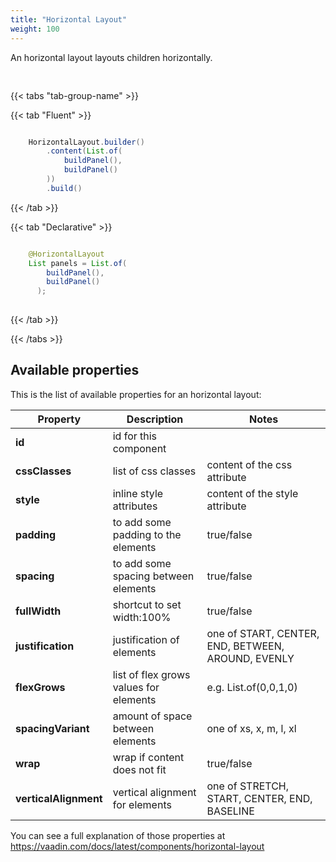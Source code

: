 ```yaml
---
title: "Horizontal Layout"
weight: 100
---
```


An horizontal layout layouts children horizontally.

<div style="display: flex; align-items: center; justify-content: center; width: 100%; margin-bottom: 30px;">
  <mateu-component id="componente" style="width: unset;"></mateu-component>
</div>

<script>

  const component = {
                                "type": "ClientSide",
                                "children": [
                                    {
                                        "type": "ClientSide",
                                        "metadata": {
                                            "type": "Text",
                                            "container": "p",
                                            "text": "Panel"
                                        },
                                        "id": "fieldId",
                                        "style": "background-color: #d7f0b2;color: darkgreen;border: 1px solid darkgreen;width: 7rem;display: flex;align-items: center;justify-content: center;height: 3rem;"
                                    },
                                    {
                                        "type": "ClientSide",
                                        "metadata": {
                                            "type": "Text",
                                            "container": "p",
                                            "text": "Panel"
                                        },
                                        "id": "fieldId",
                                        "style": "background-color: #d7f0b2;color: darkgreen;border: 1px solid darkgreen;width: 7rem;display: flex;align-items: center;justify-content: center;height: 3rem;"
                                    }
                                ],
                                "metadata": {
                                    "type": "HorizontalLayout",
                                    "spacing": false,
                                    "padding": false,
                                    "margin": false,
                                    "wrap": false,
                                    "fullWidth": false
                                }
                            };

    document.getElementById('componente').component = component;

</script>

{{< tabs "tab-group-name" >}}

{{< tab "Fluent" >}}

```java

    HorizontalLayout.builder()
        .content(List.of(
            buildPanel(),
            buildPanel()
        ))
        .build()

```

{{< /tab >}}

{{< tab "Declarative" >}}

```java

    @HorizontalLayout
    List panels = List.of(
        buildPanel(),
        buildPanel()
      );
    
```    

{{< /tab >}}

{{< /tabs >}}


## Available properties

This is the list of available properties for an horizontal layout:

| Property              | Description                            | Notes                                              |
|-----------------------|----------------------------------------|----------------------------------------------------|
| **id**                | id for this component                  |                                                    |
| **cssClasses**        | list of css classes                    | content of the css attribute                       |
| **style**             | inline style attributes                | content of the style attribute                     |
| **padding**           | to add some padding to the elements    | true/false                                         |
| **spacing**           | to add some spacing between elements   | true/false                                         |
| **fullWidth**         | shortcut to set width:100%             | true/false                                         |
| **justification**     | justification of elements              | one of START, CENTER, END, BETWEEN, AROUND, EVENLY |
| **flexGrows**         | list of flex grows values for elements | e.g. List.of(0,0,1,0)                              |
| **spacingVariant**    | amount of space between elements       | one of xs, x, m, l, xl                             |
| **wrap**              | wrap if content does not fit           | true/false                                         |
| **verticalAlignment** | vertical alignment for elements        | one of STRETCH, START, CENTER, END, BASELINE       |


You can see a full explanation of those properties at https://vaadin.com/docs/latest/components/horizontal-layout
